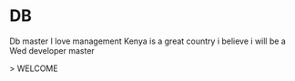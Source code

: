 # DB
Db master
I love management
Kenya is a great country 
i believe i will be a Wed developer master


 <!DOCTYPE html <a href="https://eddykaris.github.io/Family-business/Family%20business.html"></a>>
<html>
<head>
	WELCOME
</head>
<body>

</body>
</html>
